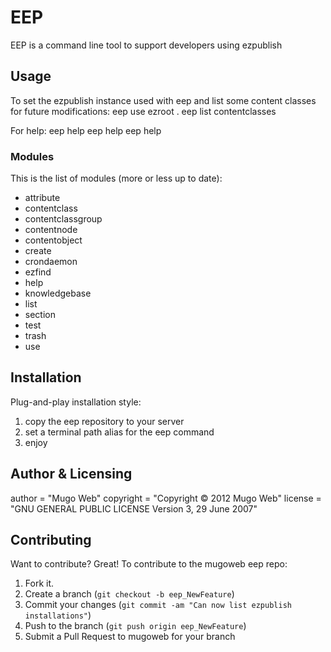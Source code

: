 EEP
=============

EEP is a command line tool to support developers using ezpublish

Usage
-----

To set the ezpublish instance used with eep and list some content classes for future modifications:
    eep use ezroot .
    eep list contentclasses

For help:
    eep help
    eep <module> help
    eep help <module>

### Modules
This is the list of modules (more or less up to date):
* attribute
* contentclass
* contentclassgroup
* contentnode
* contentobject
* create
* crondaemon
* ezfind
* help
* knowledgebase
* list
* section
* test
* trash
* use

Installation
------------
Plug-and-play installation style:

1. copy the eep repository to your server
2. set a terminal path alias for the eep command
3. enjoy

Author & Licensing
------------------
author = "Mugo Web"
copyright = "Copyright © 2012  Mugo Web"
license = "GNU GENERAL PUBLIC LICENSE Version 3, 29 June 2007"

Contributing
------------
Want to contribute? Great! To contribute to the mugoweb eep repo:

1. Fork it.
2. Create a branch (`git checkout -b eep_NewFeature`)
3. Commit your changes (`git commit -am "Can now list ezpublish installations"`)
4. Push to the branch (`git push origin eep_NewFeature`)
5. Submit a Pull Request to mugoweb for your branch
